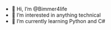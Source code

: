- 👋 Hi, I’m @Bimmer4life
- 👀 I’m interested in anything technical
- 🌱 I’m currently learning Python and C#
